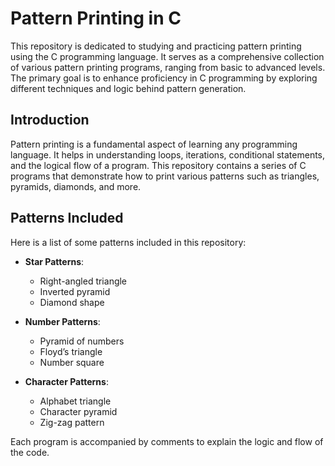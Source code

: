 # Pattern Printing in C

This repository is dedicated to studying and practicing pattern printing using the C programming language. It serves as a comprehensive collection of various pattern printing programs, ranging from basic to advanced levels. The primary goal is to enhance proficiency in C programming by exploring different techniques and logic behind pattern generation.

## Introduction

Pattern printing is a fundamental aspect of learning any programming language. It helps in understanding loops, iterations, conditional statements, and the logical flow of a program. This repository contains a series of C programs that demonstrate how to print various patterns such as triangles, pyramids, diamonds, and more.

## Patterns Included

Here is a list of some patterns included in this repository:

- **Star Patterns**:
  - Right-angled triangle
  - Inverted pyramid
  - Diamond shape

- **Number Patterns**:
  - Pyramid of numbers
  - Floyd’s triangle
  - Number square

- **Character Patterns**:
  - Alphabet triangle
  - Character pyramid
  - Zig-zag pattern

Each program is accompanied by comments to explain the logic and flow of the code.


